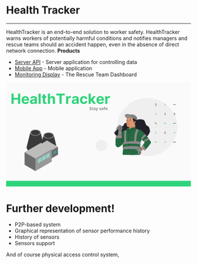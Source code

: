 # Health Tracker
****
HealthTracker is an end-to-end solution to worker safety. HealthTracker warns workers of potentially harmful conditions and notifies managers and rescue teams should an accident happen, even in the absence of direct network connection.
**Products**
* [Server API] - Server application for controlling data
* [Mobile App] - Mobile application
* [Monitoring Display] - The Rescue Team Dashboard




![](https://github.com/Sakerini/Health-Tracker-Android-MVVM/blob/master/Docs/1.png)

# Further development!

  - P2P-based system
  - Graphical representation of sensor performance history
  - History of sensors
  - Sensors support

And of course physical access control system,

[//]: # ()
   [Monitoring Display]: <http://github.com>
   [Server API]: <http://github.com>
   [Mobile App]: <http://github.com>
